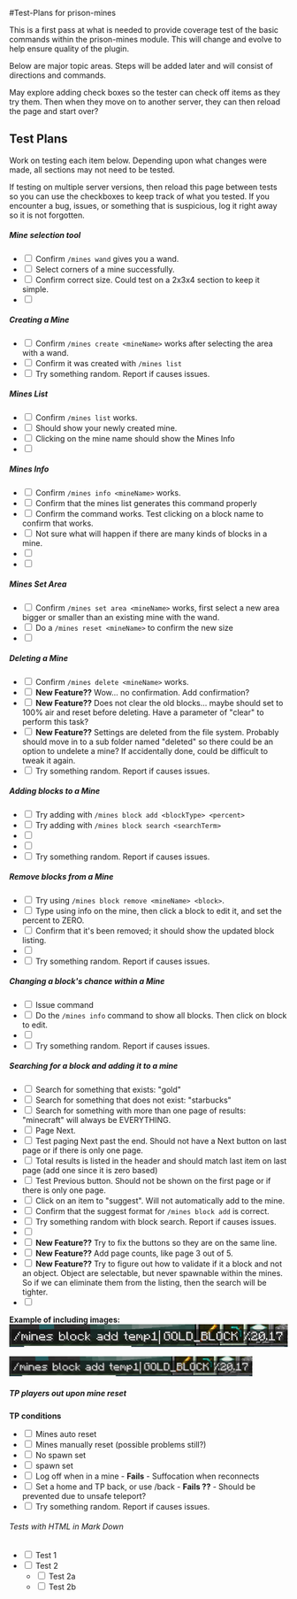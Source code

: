 #Test-Plans for prison-mines

This is a first pass at what is needed to provide coverage test of the basic commands within 
the prison-mines module.  This will change and evolve to help ensure quality of the plugin.

Below are major topic areas.  Steps will be added later and will consist of directions and commands.

May explore adding check boxes so the tester can check off items as they try them.  Then when they move on to another server,
they can then reload the page and start over?


## Test Plans

Work on testing each item below.  Depending upon what changes were made, all sections may not need to be tested.

If testing on multiple server versions, then reload this page between tests so you can use the checkboxes to keep
track of what you tested.  If you encounter a bug, issues, or something that is suspicious, log it right away
so it is not forgotten.


##### Mine selection tool

- <input type="checkbox"/> Confirm `/mines wand` gives you a wand.
- <input type="checkbox"/> Select corners of a mine successfully.
- <input type="checkbox"/> Confirm correct size. Could test on a 2x3x4 section to keep it simple.
- <input type="checkbox"/> 


##### Creating a Mine

- <input type="checkbox"/> Confirm `/mines create <mineName>` works after selecting the area with a wand.
- <input type="checkbox"/> Confirm it was created with `/mines list`
- <input type="checkbox"/> Try something random.  Report if causes issues.

##### Mines List
- <input type="checkbox"/> Confirm `/mines list` works.
- <input type="checkbox"/> Should show your newly created mine.
- <input type="checkbox"/> Clicking on the mine name should show the Mines Info 
- <input type="checkbox"/> 


##### Mines Info
- <input type="checkbox"/> Confirm `/mines info <mineName>` works.
- <input type="checkbox"/> Confirm that the mines list generates this command properly
- <input type="checkbox"/> Confirm the command works.  Test clicking on a block name to confirm that works.
- <input type="checkbox"/> Not sure what will happen if there are many kinds of blocks in a mine.
- <input type="checkbox"/> 
- <input type="checkbox"/> 

##### Mines Set Area
- <input type="checkbox"/> Confirm `/mines set area <mineName>` works, first select a new area bigger or smaller than an existing mine with the wand.
- <input type="checkbox"/> Do a `/mines reset <mineName>` to confirm the new size
- <input type="checkbox"/> 


##### Deleting a Mine

- <input type="checkbox"/> Confirm `/mines delete <mineName>` works.
- <input type="checkbox"/> **New Feature??** Wow... no confirmation.  Add confirmation?
- <input type="checkbox"/> **New Feature??** Does not clear the old blocks... maybe should set to 100% air and reset before deleting.  Have a parameter of "clear" to perform this task?
- <input type="checkbox"/> **New Feature??** Settings are deleted from the file system. Probably should move in to a sub folder named "deleted" so there could be an option to undelete a mine?  If accidentally done, could be difficult to tweak it again.
- <input type="checkbox"/> Try something random.  Report if causes issues.

##### Adding blocks to a Mine

- <input type="checkbox"/> Try adding with `/mines block add <blockType> <percent>`
- <input type="checkbox"/> Try adding with `/mines block search <searchTerm>`
- <input type="checkbox"/> 
- <input type="checkbox"/> 
- <input type="checkbox"/> Try something random.  Report if causes issues.

##### Remove blocks from a Mine

- <input type="checkbox"/> Try using `/mines block remove <mineName> <block>`.
- <input type="checkbox"/> Type using info on the mine, then click a block to edit it, and set the percent to ZERO.
- <input type="checkbox"/> Confirm that it's been removed; it should show the updated block listing.
- <input type="checkbox"/> 
- <input type="checkbox"/> Try something random.  Report if causes issues.

##### Changing a block's chance within a Mine

- <input type="checkbox"/> Issue command
- <input type="checkbox"/> Do the `/mines info` command to show all blocks.  Then click on block to edit.
- <input type="checkbox"/> 
- <input type="checkbox"/> Try something random.  Report if causes issues.

##### Searching for a block and adding it to a mine

- <input type="checkbox"/> Search for something that exists: "gold"
- <input type="checkbox"/> Search for something that does not exist: "starbucks"
- <input type="checkbox"/> Search for something with more than one page of results: "minecraft" will always be EVERYTHING.
- <input type="checkbox"/> Page Next.
- <input type="checkbox"/> Test paging Next past the end. Should not have a Next button on last page or if there is only one page.
- <input type="checkbox"/> Total results is listed in the header and should match last item on last page (add one since it is zero based)
- <input type="checkbox"/> Test Previous button.  Should not be shown on the first page or if there is only one page.
- <input type="checkbox"/> Click on an item to "suggest". Will not automatically add to the mine.
- <input type="checkbox"/> Confirm that the suggest format for `/mines block add` is correct.
- <input type="checkbox"/> Try something random with block search.  Report if causes issues.
- <input type="checkbox"/> 
- <input type="checkbox"/> **New Feature??** Try to fix the buttons so they are on the same line.  
- <input type="checkbox"/> **New Feature??** Add page counts, like page 3 out of 5.
- <input type="checkbox"/> **New Feature??** Try to figure out how to validate if it a block and not an object.  Object are selectable, but never spawnable within the mines.  So if we can eliminate them from the listing, then the search will be tighter.
- <input type="checkbox"/> 

**Example of including images:**
![Optional alt text if image cannot be shown](assets/68833714-22f1ab80-0682-11ea-86ae-ba5b72ed5c21.png "Sample of generated /mines add block command with default values replaced and cursor after the mine name (looks like a pipe)")

<img src="assets/68833714-22f1ab80-0682-11ea-86ae-ba5b72ed5c21.png" height="36" />

##### TP players out upon mine reset

**TP conditions** 
- <input type="checkbox"/> Mines auto reset
- <input type="checkbox"/> Mines manually reset (possible problems still?)
- <input type="checkbox"/> No spawn set
- <input type="checkbox"/> spawn set
- <input type="checkbox"/> Log off when in a mine - **Fails** - Suffocation when reconnects
- <input type="checkbox"/> Set a home and TP back, or use /back - **Fails ??** - Should be prevented due to unsafe teleport?
- <input type="checkbox"/> Try something random.  Report if causes issues.


###### Tests with HTML in Mark Down

<ul>
  <li><input type="checkbox"/> Test 1</li>
  <li><input type="checkbox"/> Test 2 
  	<ul>
  		<li><input type="checkbox"/> Test 2a</li>
  		<li><input type="checkbox"/> Test 2b</li>
  	</ul>
  </li>
</ul>


